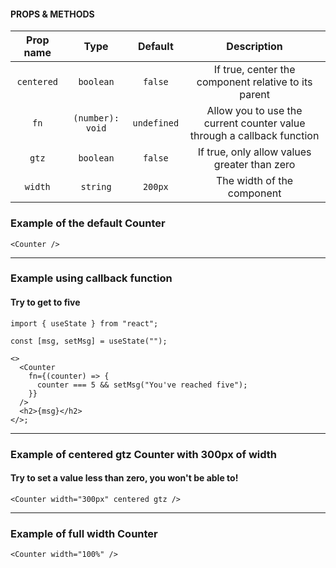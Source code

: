 #### PROPS & METHODS

| Prop name  |       Type       |   Default   |                              Description                               |
| :--------: | :--------------: | :---------: | :--------------------------------------------------------------------: |
| `centered` |    `boolean`     |   `false`   |          If true, center the component relative to its parent          |
|    `fn`    | `(number): void` | `undefined` | Allow you to use the current counter value through a callback function |
|   `gtz`    |    `boolean`     |   `false`   |              If true, only allow values greater than zero              |
|  `width`   |     `string`     |   `200px`   |                       The width of the component                       |

### Example of the default Counter

```tsx
<Counter />
```

---

### Example using callback function

#### Try to get to five

```tsx
import { useState } from "react";

const [msg, setMsg] = useState("");

<>
  <Counter
    fn={(counter) => {
      counter === 5 && setMsg("You've reached five");
    }}
  />
  <h2>{msg}</h2>
</>;
```

---

### Example of centered gtz Counter with 300px of width

#### Try to set a value less than zero, you won't be able to!

```tsx
<Counter width="300px" centered gtz />
```

---

### Example of full width Counter

```tsx
<Counter width="100%" />
```
